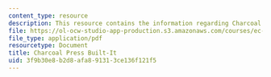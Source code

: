 ```yaml
---
content_type: resource
description: This resource contains the information regarding Charcoal Press Built-It.
file: https://ol-ocw-studio-app-production.s3.amazonaws.com/courses/ec-701j-d-lab-i-development-fall-2009/3f9b30e8b2d8afa891313ce136f121f5_MITEC_701JF09_charpre_build.pdf
file_type: application/pdf
resourcetype: Document
title: Charcoal Press Built-It
uid: 3f9b30e8-b2d8-afa8-9131-3ce136f121f5
---
```

